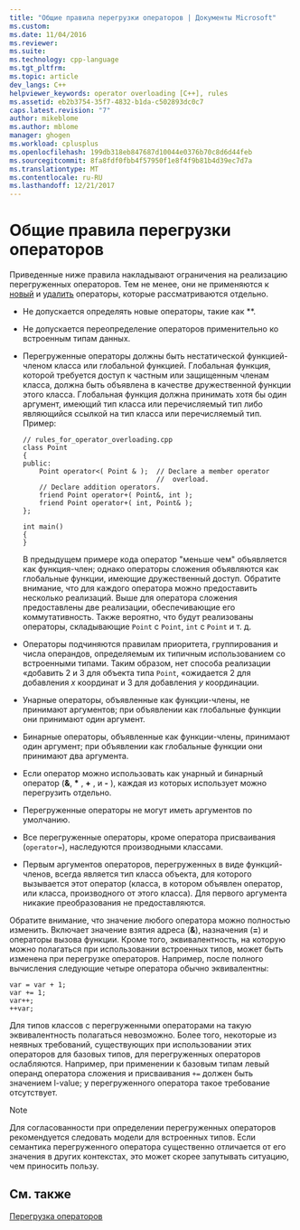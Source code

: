 ```yaml
---
title: "Общие правила перегрузки операторов | Документы Microsoft"
ms.custom: 
ms.date: 11/04/2016
ms.reviewer: 
ms.suite: 
ms.technology: cpp-language
ms.tgt_pltfrm: 
ms.topic: article
dev_langs: C++
helpviewer_keywords: operator overloading [C++], rules
ms.assetid: eb2b3754-35f7-4832-b1da-c502893dc0c7
caps.latest.revision: "7"
author: mikeblome
ms.author: mblome
manager: ghogen
ms.workload: cplusplus
ms.openlocfilehash: 199db318eb847687d10044e0376b70c8d6d44feb
ms.sourcegitcommit: 8fa8fdf0fbb4f57950f1e8f4f9b81b4d39ec7d7a
ms.translationtype: MT
ms.contentlocale: ru-RU
ms.lasthandoff: 12/21/2017
---
```

# <a name="general-rules-for-operator-overloading"></a>Общие правила перегрузки операторов
Приведенные ниже правила накладывают ограничения на реализацию перегруженных операторов. Тем не менее, они не применяются к [новый](../cpp/new-operator-cpp.md) и [удалить](../cpp/delete-operator-cpp.md) операторы, которые рассматриваются отдельно.  
  
-   Не допускается определять новые операторы, такие как **.  
  
-   Не допускается переопределение операторов применительно ко встроенным типам данных.  
  
-   Перегруженные операторы должны быть нестатической функцией-членом класса или глобальной функцией. Глобальная функция, которой требуется доступ к частным или защищенным членам класса, должна быть объявлена в качестве дружественной функции этого класса. Глобальная функция должна принимать хотя бы один аргумент, имеющий тип класса или перечисляемый тип либо являющийся ссылкой на тип класса или перечисляемый тип. Пример:  
  
    ```  
    // rules_for_operator_overloading.cpp  
    class Point  
    {  
    public:  
        Point operator<( Point & );  // Declare a member operator   
                                     //  overload.  
        // Declare addition operators.  
        friend Point operator+( Point&, int );  
        friend Point operator+( int, Point& );  
    };  
  
    int main()  
    {  
    }  
    ```  
  
     В предыдущем примере кода оператор "меньше чем" объявляется как функция-член; однако операторы сложения объявляются как глобальные функции, имеющие дружественный доступ. Обратите внимание, что для каждого оператора можно предоставить несколько реализаций. Выше для оператора сложения предоставлены две реализации, обеспечивающие его коммутативность. Также вероятно, что будут реализованы операторы, складывающие `Point` с `Point`, `int` с `Point` и т. д.  
  
-   Операторы подчиняются правилам приоритета, группирования и числа операндов, определяемым их типичным использованием со встроенными типами. Таким образом, нет способа реализации «добавить 2 и 3 для объекта типа `Point`, «ожидается 2 для добавления *x* координат и 3 для добавления *y* координации.  
  
-   Унарные операторы, объявленные как функции-члены, не принимают аргументов; при объявлении как глобальные функции они принимают один аргумент.  
  
-   Бинарные операторы, объявленные как функции-члены, принимают один аргумент; при объявлении как глобальные функции они принимают два аргумента.  
  
-   Если оператор можно использовать как унарный и бинарный оператор (**&**,  **\*** ,  **+** , и  **-** ), каждая из которых использует можно перегрузить отдельно.  
  
-   Перегруженные операторы не могут иметь аргументов по умолчанию.  
  
-   Все перегруженные операторы, кроме оператора присваивания (`operator=`), наследуются производными классами.  
  
-   Первым аргументов операторов, перегруженных в виде функций-членов, всегда является тип класса объекта, для которого вызывается этот оператор (класса, в котором объявлен оператор, или класса, производного от этого класса). Для первого аргумента никакие преобразования не предоставляются.  
  
 Обратите внимание, что значение любого оператора можно полностью изменить. Включает значение взятия адреса (**&**), назначения (**=**) и операторы вызова функции. Кроме того, эквивалентность, на которую можно полагаться при использовании встроенных типов, может быть изменена при перегрузке операторов. Например, после полного вычисления следующие четыре оператора обычно эквивалентны:  
  
```  
var = var + 1;  
var += 1;  
var++;  
++var;  
```  
  
 Для типов классов с перегруженными операторами на такую эквивалентность полагаться невозможно. Более того, некоторые из неявных требований, существующих при использовании этих операторов для базовых типов, для перегруженных операторов ослабляются. Например, при применении к базовым типам левый операнд оператора сложения и присваивания `+=` должен быть значением l-value; у перегруженного оператора такое требование отсутствует.  
  
> [!NOTE]
>  Для согласованности при определении перегруженных операторов рекомендуется следовать модели для встроенных типов. Если семантика перегруженного оператора существенно отличается от его значения в других контекстах, это может скорее запутывать ситуацию, чем приносить пользу.  
  
## <a name="see-also"></a>См. также  
 [Перегрузка операторов](../cpp/operator-overloading.md)